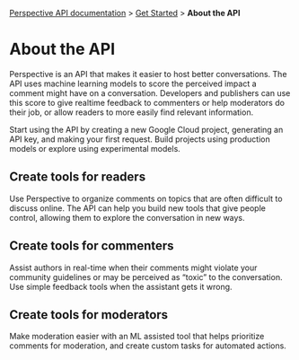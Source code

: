 [Perspective API documentation](https://github.com/conversationai/perspectiveapi/blob/master/README.md) > [Get Started](README.md) > **About the API**

# About the API

Perspective is an API that makes it easier to host better conversations. The API uses machine learning models to score the perceived impact a comment might have on a conversation. Developers and publishers can use this score to give realtime feedback to commenters or help moderators do their job, or allow readers to more easily find relevant information.

Start using the API by creating a new Google Cloud project, generating an API key, and making your first request. Build projects using production models or explore using experimental models.

## Create tools for readers

Use Perspective to organize comments on topics that are often difficult to discuss online. The API can help you build new tools that give people control, allowing them to explore the conversation in new ways.

## Create tools for commenters

Assist authors in real-time when their comments might violate your community guidelines or may be perceived as “toxic” to the conversation. Use simple feedback tools when the assistant gets it wrong.

## Create tools for moderators

Make moderation easier with an ML assisted tool that helps prioritize comments for moderation, and create custom tasks for automated actions.

